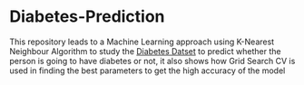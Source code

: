 # Diabetes-Prediction
This repository leads  to a Machine Learning approach using K-Nearest Neighbour Algorithm to study the [Diabetes Datset](https://www.kaggle.com/saurabh00007/diabetescsv) to predict whether the person is going to have diabetes or not, it also shows how Grid Search CV is used in finding the best parameters to get the high accuracy of the model
